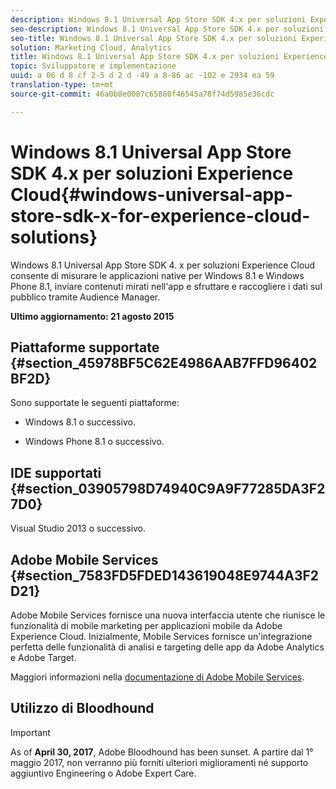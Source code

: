 ```yaml
---
description: Windows 8.1 Universal App Store SDK 4.x per soluzioni Experience Cloud consente di misurare le applicazioni native per Windows 8.1 e Windows Phone 8.1, inviare contenuti mirati all’interno delle app, nonché sfruttare e raccogliere i dati sul pubblico tramite Audience Manager.
seo-description: Windows 8.1 Universal App Store SDK 4.x per soluzioni Experience Cloud consente di misurare le applicazioni native per Windows 8.1 e Windows Phone 8.1, inviare contenuti mirati all’interno delle app, nonché sfruttare e raccogliere i dati sul pubblico tramite Audience Manager.
seo-title: Windows 8.1 Universal App Store SDK 4.x per soluzioni Experience Cloud
solution: Marketing Cloud, Analytics
title: Windows 8.1 Universal App Store SDK 4.x per soluzioni Experience Cloud
topic: Sviluppatore e implementazione
uuid: a 06 d 8 cf 2-5 d 2 d -49 a 8-86 ac -102 e 2934 ea 59
translation-type: tm+mt
source-git-commit: 46a0b8e0087c65880f46545a78f74d5985e36cdc

---
```



# Windows 8.1 Universal App Store SDK 4.x per soluzioni Experience Cloud{#windows-universal-app-store-sdk-x-for-experience-cloud-solutions}

Windows 8.1 Universal App Store SDK 4. x per soluzioni Experience Cloud consente di misurare le applicazioni native per Windows 8.1 e Windows Phone 8.1, inviare contenuti mirati nell'app e sfruttare e raccogliere i dati sul pubblico tramite Audience Manager.

**Ultimo aggiornamento: 21 agosto 2015**

## Piattaforme supportate {#section_45978BF5C62E4986AAB7FFD96402BF2D}

Sono supportate le seguenti piattaforme:

* Windows 8.1 o successivo.

* Windows Phone 8.1 o successivo.

## IDE supportati {#section_03905798D74940C9A9F77285DA3F27D0}

Visual Studio 2013 o successivo.

## Adobe Mobile Services {#section_7583FD5FDED143619048E9744A3F2D21}

Adobe Mobile Services fornisce una nuova interfaccia utente che riunisce le funzionalità di mobile marketing per applicazioni mobile da Adobe Experience Cloud. Inizialmente, Mobile Services fornisce un'integrazione perfetta delle funzionalità di analisi e targeting delle app da Adobe Analytics e Adobe Target.

Maggiori informazioni nella [documentazione di Adobe Mobile Services](/help/using/home.md).

## Utilizzo di Bloodhound

>[!IMPORTANT]
>
>As of **April 30, 2017**, Adobe Bloodhound has been
sunset. A partire dal 1° maggio 2017, non verranno più forniti ulteriori miglioramenti né supporto aggiuntivo Engineering o Adobe Expert Care.
